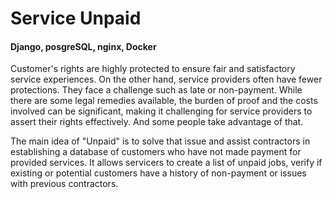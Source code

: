 # Service Unpaid

#### Django, posgreSQL, nginx, Docker

Customer's rights are highly protected to ensure fair and satisfactory service experiences. On the other hand, service providers often have fewer protections. They face a challenge such as late or non-payment. While there are some legal remedies available, the burden of proof and the costs involved can be significant, making it challenging for service providers to assert their rights effectively. And some people take advantage of that.

The main idea of "Unpaid" is to solve that issue and assist contractors in establishing a database of customers who have not made payment for provided services. It allows servicers to create a list of unpaid jobs, verify if existing or potential customers have a history of non-payment or issues with previous contractors.
        